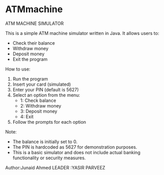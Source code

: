 # ATMmachine
ATM MACHINE SIMULATOR 

This is a simple ATM machine simulator written in Java. It allows users to:

- Check their balance
- Withdraw money
- Deposit money
- Exit the program

How to use:

1. Run the program
2. Insert your card (simulated)
3. Enter your PIN (default is 5627)
4. Select an option from the menu:
    - 1: Check balance
    - 2: Withdraw money
    - 3: Deposit money
    - 4: Exit
5. Follow the prompts for each option

Note:

- The balance is initially set to 0.
- The PIN is hardcoded as 5627 for demonstration purposes.
- This is a basic simulator and does not include actual banking functionality or security measures.

Author:Junaid Ahmed
LEADER :YASIR PARVEEZ
